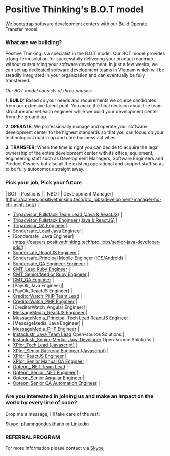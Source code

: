 # Positive Thinking's B.O.T model

We bootstrap software development centers with our Build Operate Transfer model.

### What are we building? 
Positive Thinking is a specialist in the B.O.T model. Our BOT model provides a long-term solution for successfully delivering your product roadmap without outsourcing your software development. In just a few weeks, we can set up dedicated software development teams in Vietnam which will be steadily integrated in your organization and can eventually be fully transferred.

_Our BOT model consists of three phases:_

**1. BUILD:** Based on your needs and requirements we source candidates from our extensive talent pool. You make the final decision about the team structure and vet each engineer while we build your development center from the ground up.

**2. OPERATE:** We professionally manage and operate your software development center to the highest standards so that you can focus on your technological road-map and core business activities.

**3. TRANSFER:** When the time is right you can decide to acquire the legal ownership of the entire development center with its office, equipment, engineering staff such as Development Managers, Software Engineers and Product Owners but also all the existing operational and support staff so as to be fully autonomous straight away.
### Pick your job, Pick your future
| BOT | Positions |
| NBOT | Development Manager](https://careers.positivethinking.tech/ptc_jobs/development-manager-ho-chi-minh-bot/) | 
- [Tripadvisor_Fullstack Team Lead (Java & ReactJS)](https://careers.positivethinking.tech/ptc_jobs/java-fullstack-team-lead-ota/) |
- [Tripadvisor_Fullstack Engineer (Java & ReactJS)](https://careers.positivethinking.tech/ptc_jobs/senior-medior-java-fullstack-developer-ota/) |
- [Tripadvisor_QA Engineer](https://careers.positivethinking.tech/ptc_jobs/senior-qa-engineer-ota/) |
- [Sondersafe_Lead Java Engineer](https://careers.positivethinking.tech/ptc_jobs/full-stack-java-leader-sds/) |
- [Sondersafe_ Java Engineer] (https://careers.positivethinking.tech/ptc_jobs/senior-java-developer-sds/) |
- [Sondersafe_ReactJS Engineer](https://careers.positivethinking.tech/ptc_jobs/senior-front-end-developer-sds/) |
- [Sondersafe_Principal Mobile Engineer (iOS/Android)](https://careers.positivethinking.tech/ptc_jobs/senior-principal-android-developer-sds/) |
- [Sondersafe_QA Engineer Engineer](https://careers.positivethinking.tech/ptc_jobs/senior-manual-qa-engineer-sds/) |
- [CMT_Lead Ruby Engineer](https://careers.positivethinking.tech/ptc_jobs/development-team-lead-ruby-on-rails-cmt/) |
- [CMT_Senior/Medior Ruby Engineer](https://careers.positivethinking.tech/ptc_jobs/ruby-on-rails-developer-cmt/) |
- [CMT_QA Engineer](https://careers.positivethinking.tech/ptc_jobs/senior-qa-engineer-cmt/) |
- [PayOk_Java Engineer]|
- [PayOk_ReactJS Engineer] |
- [CreditorWatch_PHP Team Lead](https://careers.positivethinking.tech/ptc_jobs/senior-medior-java-fullstack-developer-ota/) |
- [CreditorWatch_PHP Engineer](https://careers.positivethinking.tech/ptc_jobs/senior-php-developer-cw/) |
- [CreditorWatch_Angular Engineer] |
- [MessageMedia_ReactJS Engineer](https://careers.positivethinking.tech/ptc_jobs/senior-reactjs-engineer-mm/) |
- [MessageMedia_Principal-Tech Lead ReactJS Engineer](https://careers.positivethinking.tech/ptc_jobs/principal-techlead-reactjs-engineer-mm/) |
- [MessageMedia_Java Engineer] |
- [MessageMedia_PHP Engineer](https://careers.positivethinking.tech/ptc_jobs/senior-php-engineer-mm/) |
- [Instaclustr_Java Team Lead](https://careers.positivethinking.tech/ptc_jobs/java-team-lead-isc/) Open-source Solutions |  
- [Instaclustr_Senior-Medior Java Developer](https://careers.positivethinking.tech/ptc_jobs/senior-medior-java-developer-isc/) Open-source Solutions | 
- [XPlor_Tech Lead (Javascript)](https://careers.positivethinking.tech/ptc_jobs/technical-lead-javascript-xplor/) | 
- [XPlor_Senior Backend Engineer (Javascript)](https://careers.positivethinking.tech/ptc_jobs/senior-backend-engineer-javascript-xplor/) | 
- [XPlor_ReactJS Engineer](https://careers.positivethinking.tech/ptc_jobs/reactjs-engineer-xplor/) | 
- [XPlor_Senior Manual QA Engineer](https://careers.positivethinking.tech/ptc_jobs/senior-manual-qa-engineer-xplor/) | 
- [Opteon_.NET Team Lead](https://careers.positivethinking.tech/ptc_jobs/net-team-lead-opt/) | 
- [Opteon_Senior .NET Engineer](https://careers.positivethinking.tech/ptc_jobs/senior-net-developer-opt/) | 
- [Opteon_Senior Angular Engineer](https://careers.positivethinking.tech/ptc_jobs/senior-angular-developer-opt/) | 
- [Opteon_Senior QA Automation Engineer](https://careers.positivethinking.tech/ptc_jobs/senior-qa-automation-engineer-opt/) | 

### Are you interested in joining us and make an impact on the world by every line of code?

Drop me a message, I'll take care of the rest:

Skype: [phamngocduykhanh](https://join.skype.com/invite/iM2bQCkTJ3N8) or [Linkedin](https://www.linkedin.com/in/khanhpnd/)

### REFERRAL PROGRAM
For more information please contact via [Skype](https://join.skype.com/invite/iM2bQCkTJ3N8)

